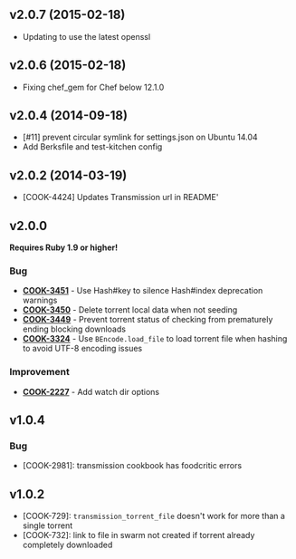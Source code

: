 v2.0.7 (2015-02-18)
-------------------
- Updating to use the latest openssl

v2.0.6 (2015-02-18)
-------------------
- Fixing chef_gem for Chef below 12.1.0

v2.0.4 (2014-09-18)
-------------------
- [#11] prevent circular symlink for settings.json on Ubuntu 14.04
- Add Berksfile and test-kitchen config

v2.0.2 (2014-03-19)
-------------------
- [COOK-4424] Updates Transmission url in README'


v2.0.0
------
**Requires Ruby 1.9 or higher!**

### Bug
- **[COOK-3451](https://tickets.chef.io/browse/COOK-3451)** - Use Hash#key to silence Hash#index deprecation warnings
- **[COOK-3450](https://tickets.chef.io/browse/COOK-3450)** - Delete torrent local data when not seeding
- **[COOK-3449](https://tickets.chef.io/browse/COOK-3449)** - Prevent torrent status of checking from prematurely ending blocking downloads
- **[COOK-3324](https://tickets.chef.io/browse/COOK-3324)** - Use `BEncode.load_file` to load torrent file when hashing to avoid UTF-8 encoding issues

### Improvement
- **[COOK-2227](https://tickets.chef.io/browse/COOK-2227)** - Add watch dir options

v1.0.4
------
### Bug
- [COOK-2981]: transmission cookbook has foodcritic errors

v1.0.2
------
- [COOK-729]: `transmission_torrent_file` doesn't work for more than a single torrent
- [COOK-732]: link to file in swarm not created if torrent already completely downloaded
